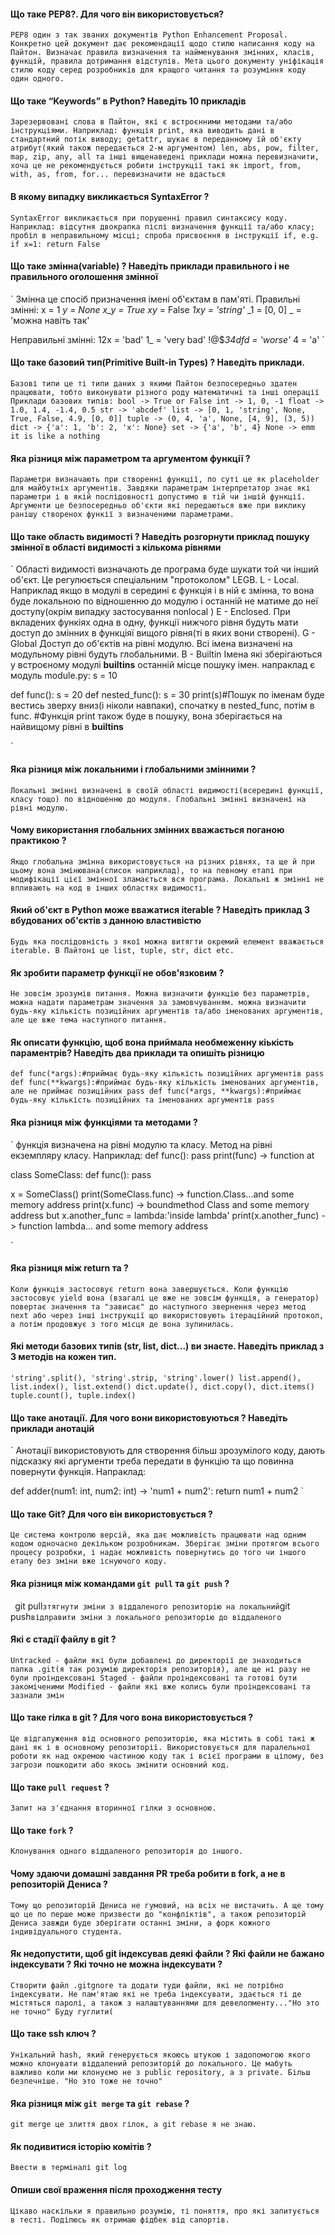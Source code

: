 #### Що таке PEP8?. Для чого він використовується?

`
PEP8 один з так званих документів Python Enhancement Proposal. Конкретно цей документ дає рекомендації щодо стилю
написання коду на Пайтон. Визначає правила визначення та найменування змінних, класів, функцій, правила дотримання
відступів. Мета цього документу уніфікація стилю коду серед розробників для кращого читання та розуміння коду один
одного.
`

#### Що таке “Keywords” в Python? Наведіть 10 прикладів 
`
Зарезервовані слова в Пайтон, які є встроєнними методами та/або інструкціями. Наприклад:
функція print, яка виводить дані в стандартний потік виводу;
getattr, шукає в переданному їй об'єкту атрибут(який також передається 2-м аргументом)
len, abs, pow, filter, map, zip, any, all та інші
вищенаведені приклади можна перевизначити, хоча це не рекомендується робити
інструкції такі як import, from, with, as, from, for... перевизначити не вдасться
`

#### В якому випадку викликається SyntaxError ?

`
SyntaxError викликається при порушенні правил синтаксису коду. Наприклад:
відсутня двокрапка післі визначення функції та/або класу;
пробіл в неправильному місці;
спроба присвоєння в інструкції if, e.g. if x=1: return False
`

#### Що таке змінна(variable) ? Наведіть приклади правильного і не правильного оголошення змінної
`
Змінна це спосіб призначення імені об'єктам в пам'яті.
Правильні змінні:
x = 1
_y = None
x_y = True
xy_ = False
_1xy = 'string'_
_1 = [0, 0]
_ = 'можна навіть так'

Неправильні змінні:
12x = 'bad'
1_ = 'very bad'
!@$_34dfd = 'worse'_
4 = 'a'
`

#### Що таке базовий тип(Primitive Built-in Types) ? Наведіть приклади.
`
Базові типи це ті типи даних з якими Пайтон безпосередньо здатен працювати, тобто виконувати різного роду математичні
та інші операції
Приклади базових типів:
bool -> True or False
int -> 1, 0, -1
float -> 1.0, 1.4, -1.4, 0.5
str -> 'abcdef'
list -> [0, 1, 'string', None, True, False, 4.9, [0, 0]]
tuple -> (0, 4, 'a', None, [4, 9], (3, 5))
dict -> {'a': 1, 'b': 2, 'x': None}
set -> {'a', 'b', 4}
None -> emm it is like a nothing
`

#### Яка різниця між параметром та аргументом функції ?
`
Параметри визначають при створенні функції, по суті це як placeholder для майбутніх аргументів. Завдяки параметрам
інтерпретатор знає які параметри і в якій послідовності допустимо в тій чи іншій функції.
Аргументи це безпосередньо об'єкти які передаються вже при виклику ранішу створенох функії з визначеними параметрами.
`

#### Що таке область видимості ? Наведіть розгорнути приклад пошуку змінної в області видимості з кількома рівнями
`
Області видимості визначають де програма буде шукати той чи інший об'єкт. Це регулюється спеціальним "протоколом" LEGB.
L - Local. Наприклад якщо в модулі в середині є функція і в ній є змінна, то вона буде локальною по відношенню до модулю
і останній не матиме до неї доступу(окрім випадку застосування nonlocal <variable>)
E - Enclosed. При вкладених функіях одна в одну, функції нижчого рівня будуть мати доступ до змінних в функціяї вищого
рівня(ті в яких вони створені).
G - Global Доступ до об'єктів на рівні модулю. Всі імена визначені на модульному рівні будуть глобальними.
B - Builtin Імена які зберігаються у встроєному модулі __builtins__ останній місце пошуку імен.
напраклад є модуль module.py:
s = 10

def func():
    s = 20
    def nested_func():
        s = 30
        print(s)#Пошук по іменам буде вестись зверху вниз(і ніколи навпаки), спочатку в nested_func, потім в func.
                 #Функція print також буде в пошуку, вона зберігається на найвищому рівні в __builtins__


`

#### Яка різниця між локальними і глобальними змінними ?
`
Локальні змінні визначені в своїй області видимості(всередині функції, класу тощо) по відношенню до модуля.
Глобальні змінні визначені на рівні модулю.
`

#### Чому використання глобальних змінних вважається поганою практикою ?
`
Якщо глобальна змінна використовується на різних рівнях, та ще й при цьому вона змінювана(список наприклад), то на
певному етапі при модифікації цієї змінної зламається вся програма. Локальні ж змінні не впливають на код в інших
областях видимості.
`

#### Який об'єкт в Python може вважатися iterable ? Наведіть приклад 3 вбудованих об'єктів з данною властивістю
`
Будь яка послідовність з якої можна витягти окремий елемент вважається iterable. В Пайтоні це list, tuple, str, dict etc.
`

#### Як зробити параметр функції не обов'язковим ?
`
Не зовсім зрозумів питання. Можна визначити функцію без параметрів, можна надати параметрам значення за замовчуванням.
можна визначити будь-яку кількість позиційних аргументів та/або іменованих аргументів, але це вже тема наступного
питання.
`

#### Як описати функцію, щоб вона приймала необмеженну кіькість параментрів? Наведіть два приклади та опишіть різницю
`
def func(*args):#приймає будь-яку кількість позиційних аргументів
    pass
def func(**kwargs):#приймає будь-яку кількість іменованих аргументів, але не приймає позиційних
    pass
def func(*args, **kwargs):#приймає будь-яку кількість позиційних та іменованих аргументів
    pass
`

#### Яка різниця між функціями та методами ?
`
функція визначена на рівні модулю та класу. Метод на рівні екземпляру класу. Наприклад:
def func():
    pass
print(func) -> function at <some memory address>

class SomeClass:
    def func():
        pass

x = SomeClass()
print(SomeClass.func) -> function.Class...and some memory address
print(x.func) -> boundmethod Class and some memory address
but
x.another_func = lambda:'inside lambda'
print(x.another_func) -> function lambda... and some memory address

`

#### Яка різниця між return та  ?
`
Коли функція застосовує return вона завершується.
Коли функцію застосовує yield вона (взагалі це вже не зовсім функція, а генератор) повертає значення та "зависає" до
наступного звернення через метод next або через інші інструкції що використовують ітераційний протокол, а потім
продовжує з того місця де вона зупинилась.
`

#### Які методи базових типів  (str, list, dict...)  ви знаєте. Наведіть приклад з 3 методів на кожен тип. 
`
'string'.split(), 'string'.strip, 'string'.lower()
list.append(), list.index(), list.extend()
dict.update(), dict.copy(), dict.items()
tuple.count(), tuple.index()
`

#### Що таке анотації. Для чого вони використовуються ? Наведіть приклади анотацій
`
Анотації використовують для створення більш зрозумілого коду, дають підсказку які аргументи треба передати в функцію та
що повинна повернути функція. Напраклад:

def adder(num1: int, num2: int) -> 'num1 + num2':
    return num1 + num2
`


#### Що таке Git? Для чого він використовується ?
`
Це система контролю версій, яка дає можливість працювати над одним кодом одночасно декільком розробникам. Зберігає зміни
протягом всього процесу розробки, і надає можливість повернутись до того чи іншого етапу без зміни вже існуючого коду.
`

#### Яка різниця між командами `git pull` та `git push` ?
`
`git pull` зтягнути зміни з віддаленого репозиторію на локальний
`git push` відправити зміни з локального репозиторію до віддаленого
`

#### Які є стадії файлу в git ?
`
Untracked - файли які були добавлені до директорії де знаходиться папка .git(я так розумію директорія репозиторія), але
ще ні разу не були проіндексовані
Staged - файли проіндексовані та готові бути закоміченими
Modified - файли які вже колись були проіндексовані та зазнали змін
`

#### Що таке гілка в git ? Для чого вона використовується ?
`
Це відгалуження від основного репозиторію, яка містить в собі такі ж дані як і в основному репозиторії.
Використовується для паралельної роботи як над окремою частиною коду так і всієї програми в цілому, без загрози
пошкодити або якось змінити основний код.
`

#### Що таке `pull request` ?
`
Запит на з'єднання вторинної гілки з основною.
`

#### Що таке `fork` ?
`
Клонування одного віддаленого репозиторія до іншого.
`

#### Чому здаючи домашні завдання PR треба робити в fork, а не в репозиторій Дениса ?
`
Тому що репозиторій Дениса не гумовий, на всіх не вистачить. А ще тому що це по перше може призвести до
"конфліктів", а також репозиторій Дениса завжди буде зберігати останні зміни, а форк кожного індивідуального студента.
`
#### Як недопустити, щоб git індексував деякі файли ? Які файли не бажано індексувати ? Які точно не можна індексувати ?
`
Створити файл .gitgnore та додати туди файли, які не потрібно індексувати. Не пам'ятаю які не треба індексувати,
здається ті де містяться паролі, а також з налаштуваннями для девелопменту..."Но это не точно" Буду гуглити(
`
#### Що такe ssh ключ ?
`
Унікальний hash, який генерується якоюсь штукою і задопомогою якого можно клонувати віддалений репозиторій до
локального. Це мабуть важливо коли ми клонуємо не з public repository, а з private. Більш безпечніше.
"Но это тоже не точно"
`
#### Яка різниця між `git merge` та `git rebase` ?
`
git merge це злиття двох гілок, а git rebase я не знаю.
`

#### Як подивитися історію комітів ?
`
Ввести в терміналі git log
`

#### Опиши свої враження після проходження тесту
`
Цікаво наскільки я правильно розумію, ті поняття, про які запитується в тесті.
Поділюсь як отримаю фідбек від сапортів.
`
